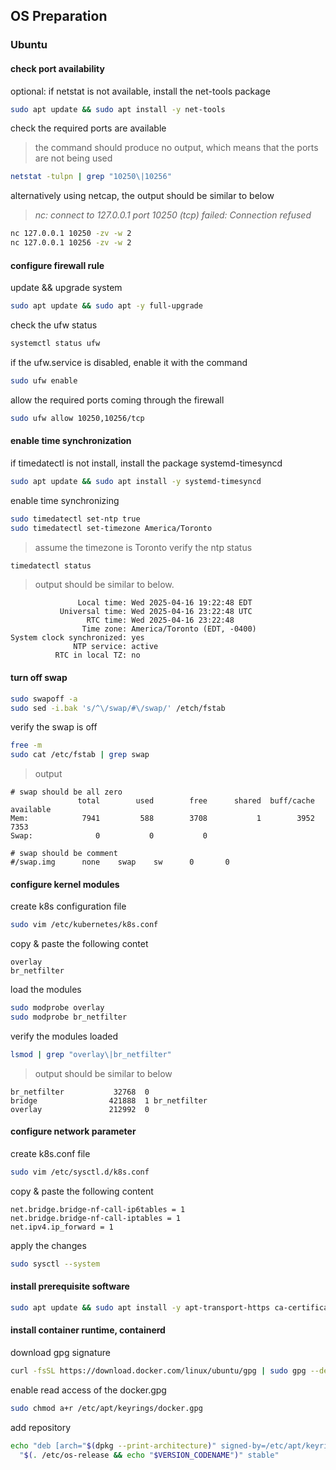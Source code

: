 ## OS Preparation
### Ubuntu  
#### check port availability  
optional: if netstat is not available, install the net-tools package
```bash
sudo apt update && sudo apt install -y net-tools
```
check the required ports are available  
> the command should produce no output, which means that the ports are not being used
```bash
netstat -tulpn | grep "10250\|10256"
```
alternatively using netcap, the output should be similar to below  
> *nc: connect to 127.0.0.1 port 10250 (tcp) failed: Connection refused*
```bash
nc 127.0.0.1 10250 -zv -w 2
nc 127.0.0.1 10256 -zv -w 2
```
#### configure firewall rule
update && upgrade system
```bash
sudo apt update && sudo apt -y full-upgrade
```
check the ufw status
```bash
systemctl status ufw
```
if the ufw.service is disabled, enable it with the command
```bash
sudo ufw enable
```
allow the required ports coming through the firewall
```bash
sudo ufw allow 10250,10256/tcp
```
#### enable time synchronization
if timedatectl is not install, install the package systemd-timesyncd
```bash
sudo apt update && sudo apt install -y systemd-timesyncd
```
enable time synchronizing
```bash
sudo timedatectl set-ntp true
sudo timedatectl set-timezone America/Toronto
```
> assume the timezone is Toronto
verify the ntp status
```bash
timedatectl status
```
> output should be similar to below.
```
               Local time: Wed 2025-04-16 19:22:48 EDT
           Universal time: Wed 2025-04-16 23:22:48 UTC
                 RTC time: Wed 2025-04-16 23:22:48
                Time zone: America/Toronto (EDT, -0400)
System clock synchronized: yes
              NTP service: active
          RTC in local TZ: no
```
#### turn off swap
```bash
sudo swapoff -a
sudo sed -i.bak 's/^\/swap/#\/swap/' /etch/fstab
```
verify the swap is off
```bash
free -m
sudo cat /etc/fstab | grep swap
```
> output 
```
# swap should be all zero
               total        used        free      shared  buff/cache   available
Mem:            7941         588        3708           1        3952        7353
Swap:              0           0           0

# swap should be comment
#/swap.img      none    swap    sw      0       0
```
#### configure kernel modules
create k8s configuration file
```bash
sudo vim /etc/kubernetes/k8s.conf
```
copy & paste the following contet
```
overlay
br_netfilter
```
load the modules
```bash
sudo modprobe overlay
sudo modprobe br_netfilter
```
verify the modules loaded
```bash
lsmod | grep "overlay\|br_netfilter"
```
> output should be similar to below
```
br_netfilter           32768  0
bridge                421888  1 br_netfilter
overlay               212992  0
```
#### configure network parameter
create k8s.conf file
```bash
sudo vim /etc/sysctl.d/k8s.conf
```
copy & paste the following content
```
net.bridge.bridge-nf-call-ip6tables = 1
net.bridge.bridge-nf-call-iptables = 1
net.ipv4.ip_forward = 1
```
apply the changes
```bash
sudo sysctl --system
```
#### install prerequisite software
```bash
sudo apt update && sudo apt install -y apt-transport-https ca-certificates curl gpg gnupg2 software-properties-common
```
#### install container runtime, containerd
download gpg signature
```bash
curl -fsSL https://download.docker.com/linux/ubuntu/gpg | sudo gpg --dearmor -o /etc/apt/keyrings/docker.gpg
```
enable read access of the docker.gpg
```bash
sudo chmod a+r /etc/apt/keyrings/docker.gpg
```
add repository
```bash
echo "deb [arch="$(dpkg --print-architecture)" signed-by=/etc/apt/keyrings/docker.gpg] https://download.docker.com/linux/ubuntu \
  "$(. /etc/os-release && echo "$VERSION_CODENAME")" stable"
```



